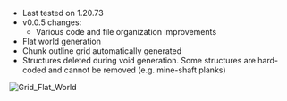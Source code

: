 - Last tested on 1.20.73
- v0.0.5 changes:
  - Various code and file organization improvements
- Flat world generation
- Chunk outline grid automatically generated
- Structures deleted during void generation. Some structures are hard-coded and cannot be removed (e.g. mine-shaft planks)

![Grid_Flat_World](https://user-images.githubusercontent.com/99773087/208225615-4d407066-5a99-495a-b1e3-c003dbd398e5.png)
